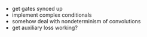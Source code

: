 * get gates synced up
* implement complex conditionals
* somehow deal with nondeterminism of convolutions
* get auxiliary loss working?